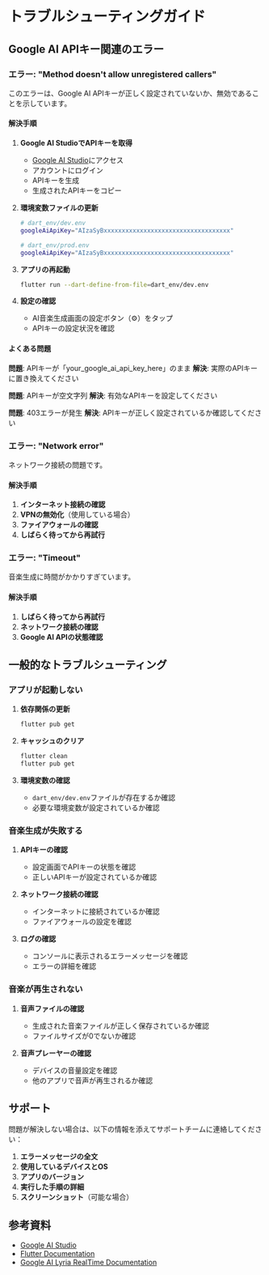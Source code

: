 # トラブルシューティングガイド

## Google AI APIキー関連のエラー

### エラー: "Method doesn't allow unregistered callers"

このエラーは、Google AI APIキーが正しく設定されていないか、無効であることを示しています。

#### 解決手順

1. **Google AI StudioでAPIキーを取得**
   - [Google AI Studio](https://ai.google.dev/)にアクセス
   - アカウントにログイン
   - APIキーを生成
   - 生成されたAPIキーをコピー

2. **環境変数ファイルの更新**
   ```bash
   # dart_env/dev.env
   googleAiApiKey="AIzaSyBxxxxxxxxxxxxxxxxxxxxxxxxxxxxxxxxxxx"
   
   # dart_env/prod.env
   googleAiApiKey="AIzaSyBxxxxxxxxxxxxxxxxxxxxxxxxxxxxxxxxxxx"
   ```

3. **アプリの再起動**
   ```bash
   flutter run --dart-define-from-file=dart_env/dev.env
   ```

4. **設定の確認**
   - AI音楽生成画面の設定ボタン（⚙️）をタップ
   - APIキーの設定状況を確認

#### よくある問題

**問題**: APIキーが「your_google_ai_api_key_here」のまま
**解決**: 実際のAPIキーに置き換えてください

**問題**: APIキーが空文字列
**解決**: 有効なAPIキーを設定してください

**問題**: 403エラーが発生
**解決**: APIキーが正しく設定されているか確認してください

### エラー: "Network error"

ネットワーク接続の問題です。

#### 解決手順

1. **インターネット接続の確認**
2. **VPNの無効化**（使用している場合）
3. **ファイアウォールの確認**
4. **しばらく待ってから再試行**

### エラー: "Timeout"

音楽生成に時間がかかりすぎています。

#### 解決手順

1. **しばらく待ってから再試行**
2. **ネットワーク接続の確認**
3. **Google AI APIの状態確認**

## 一般的なトラブルシューティング

### アプリが起動しない

1. **依存関係の更新**
   ```bash
   flutter pub get
   ```

2. **キャッシュのクリア**
   ```bash
   flutter clean
   flutter pub get
   ```

3. **環境変数の確認**
   - `dart_env/dev.env`ファイルが存在するか確認
   - 必要な環境変数が設定されているか確認

### 音楽生成が失敗する

1. **APIキーの確認**
   - 設定画面でAPIキーの状態を確認
   - 正しいAPIキーが設定されているか確認

2. **ネットワーク接続の確認**
   - インターネットに接続されているか確認
   - ファイアウォールの設定を確認

3. **ログの確認**
   - コンソールに表示されるエラーメッセージを確認
   - エラーの詳細を確認

### 音楽が再生されない

1. **音声ファイルの確認**
   - 生成された音楽ファイルが正しく保存されているか確認
   - ファイルサイズが0でないか確認

2. **音声プレーヤーの確認**
   - デバイスの音量設定を確認
   - 他のアプリで音声が再生されるか確認

## サポート

問題が解決しない場合は、以下の情報を添えてサポートチームに連絡してください：

1. **エラーメッセージの全文**
2. **使用しているデバイスとOS**
3. **アプリのバージョン**
4. **実行した手順の詳細**
5. **スクリーンショット**（可能な場合）

## 参考資料

- [Google AI Studio](https://ai.google.dev/)
- [Flutter Documentation](https://docs.flutter.dev/)
- [Google AI Lyria RealTime Documentation](https://ai.google.dev/gemini-api/docs/music-generation?hl=ja) 